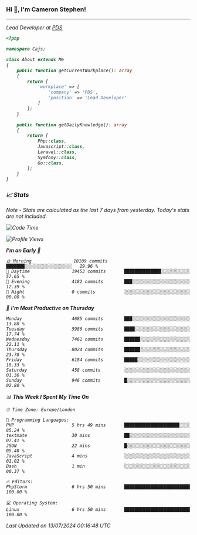 ### Hi 👋, I'm Cameron Stephen!
<hr>
<p><em>Lead Developer at <a href="https://prindatasolutions.co.uk">PDS</a></p>


```php
<?php

namespace Cajs;

class About extends Me
{
    public function getCurrentWorkplace(): array
    {
        return [
            'workplace' => [
                'company' => 'PDS',
                'position' => 'Lead Developer'
            ]
        ];
    }

    public function getDailyKnowledge(): array
    {
        return [
            Php::class,
            Javascript::class,
            Laravel::class,
            Symfony::class,
            Go::class,
        ];
    }
}
```

### 📈 Stats
<p><em>Note - Stats are calculated as the last 7 days from yesterday. Today's stats are not included.</em></p>


<!--START_SECTION:waka-->
![Code Time](http://img.shields.io/badge/Code%20Time-3%2C873%20hrs%2049%20mins-blue)

![Profile Views](http://img.shields.io/badge/Profile%20Views-0-blue)

**I'm an Early 🐤** 

```text
🌞 Morning                10109 commits       ███████░░░░░░░░░░░░░░░░░░   29.96 % 
🌆 Daytime                19453 commits       ██████████████░░░░░░░░░░░   57.65 % 
🌃 Evening                4182 commits        ███░░░░░░░░░░░░░░░░░░░░░░   12.39 % 
🌙 Night                  0 commits           ░░░░░░░░░░░░░░░░░░░░░░░░░   00.00 % 
```
📅 **I'm Most Productive on Thursday** 

```text
Monday                   4685 commits        ███░░░░░░░░░░░░░░░░░░░░░░   13.88 % 
Tuesday                  5986 commits        ████░░░░░░░░░░░░░░░░░░░░░   17.74 % 
Wednesday                7461 commits        ██████░░░░░░░░░░░░░░░░░░░   22.11 % 
Thursday                 8024 commits        ██████░░░░░░░░░░░░░░░░░░░   23.78 % 
Friday                   6184 commits        █████░░░░░░░░░░░░░░░░░░░░   18.33 % 
Saturday                 458 commits         ░░░░░░░░░░░░░░░░░░░░░░░░░   01.36 % 
Sunday                   946 commits         █░░░░░░░░░░░░░░░░░░░░░░░░   02.80 % 
```


📊 **This Week I Spent My Time On** 

```text
🕑︎ Time Zone: Europe/London

💬 Programming Languages: 
PHP                      5 hrs 49 mins       █████████████████████░░░░   85.24 % 
textmate                 30 mins             ██░░░░░░░░░░░░░░░░░░░░░░░   07.41 % 
JSON                     22 mins             █░░░░░░░░░░░░░░░░░░░░░░░░   05.48 % 
JavaScript               4 mins              ░░░░░░░░░░░░░░░░░░░░░░░░░   01.02 % 
Bash                     1 min               ░░░░░░░░░░░░░░░░░░░░░░░░░   00.37 % 

🔥 Editors: 
PhpStorm                 6 hrs 50 mins       █████████████████████████   100.00 % 

💻 Operating System: 
Linux                    6 hrs 50 mins       █████████████████████████   100.00 % 
```


 Last Updated on 13/07/2024 00:16:48 UTC
<!--END_SECTION:waka-->
